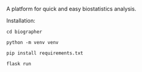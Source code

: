 A platform for quick and easy biostatistics analysis.

Installation:
```
cd biographer
```

```
python -m venv venv
```

```
pip install requirements.txt
```

```
flask run
```

